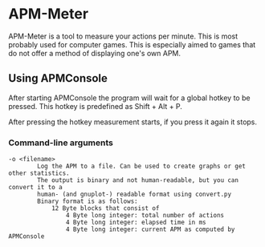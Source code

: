 ﻿APM-Meter
=========
APM-Meter is a tool to measure your actions per minute. This is most probably used for computer games.
This is especially aimed to games that do not offer a method of displaying one's own APM.

Using APMConsole
----------------
After starting APMConsole the program will wait for a global hotkey to be pressed.
This hotkey is predefined as Shift + Alt + P.

After pressing the hotkey measurement starts, if you press it again it stops.

### Command-line arguments
	-o <filename>
			Log the APM to a file. Can be used to create graphs or get other statistics.
			The output is binary and not human-readable, but you can convert it to a
			human- (and gnuplot-) readable format using convert.py
			Binary format is as follows:
				12 Byte blocks that consist of
					4 Byte long integer: total number of actions
					4 Byte long integer: elapsed time in ms
					4 Byte long integer: current APM as computed by APMConsole